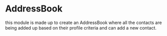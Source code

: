 # AddressBook
this module is made up to create an AddressBook where all the contacts are being added up based on their profile criteria
and can add a new contact.
